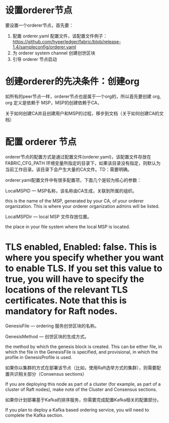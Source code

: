 # 设置orderer节点

要设置一个orderer节点，首先要：

1. 配置 orderer.yaml 配置文件，该配置文件例子：<https://github.com/hyperledger/fabric/blob/release-1.4/sampleconfig/orderer.yaml>
2. 为 orderer system channel 创建创世区块
3. 引导 orderer 节点启动


# 创建orderer的先决条件：创建org

如所有的peer节点一样，orderer节点也是属于一个org的，所以首先要创建 org, org 定义是依赖于 MSP，MSP的创建依赖于CA，

关于如何创建CA并且创建用户和MSP的过程，移步到文档（关于如何创建CA的文档）




# 配置 orderer 节点

orderer节点的配置方式是通过配置文件(orderer.yaml)，该配置文件存放在 FABRIC_CFG_PATH 环境变量所指定的目录下，如果该目录没有指定，则默认为当前工作目录。该目录下会产生大量的CA文件。TD：需要明确。

orderer.yaml配置文件中有很多配置项，下面几个是较为核心的参数：

LocalMSPID —  MSP名称，该名称由CA生成，关联到所属的组织。

this is the name of the MSP, generated by your CA, of your orderer organization. This is where your orderer organization admins will be listed.

LocalMSPDir — local MSP 文件存放位置。

the place in your file system where the local MSP is located.

# TLS enabled, Enabled: false. This is where you specify whether you want to enable TLS. If you set this value to true, you will have to specify the locations of the relevant TLS certificates. Note that this is mandatory for Raft nodes.
GenesisFile — ordering 服务创世区块的名称。

GenesisMethod — 创世区块的生成方式。

the method by which the genesis block is created. This can be either file, in which the file in the GenesisFile is specified, and provisional, in which the profile in GenesisProfile is used.

如果你以集群的方式在部署该节点（比如，使用Raft选举方式的集群），则需要配置共识相关部分（Consensus sections）

If you are deploying this node as part of a cluster (for example, as part of a cluster of Raft nodes), make note of the Cluster and Consensus sections.

如果你计划部署基于Kafka的排序服务，你需要完成配置Kafka相关的配置部分。

If you plan to deploy a Kafka based ordering service, you will need to complete the Kafka section.